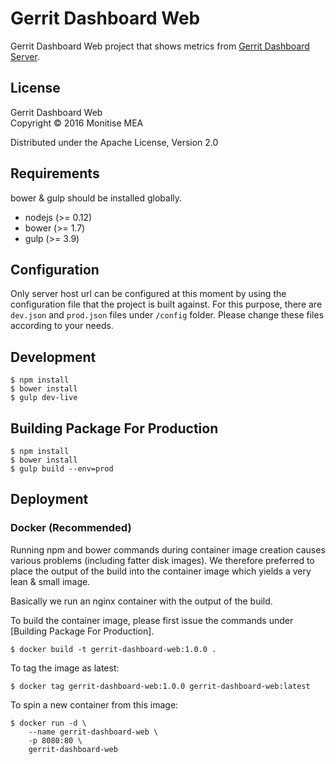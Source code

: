 # Gerrit Dashboard Web

Gerrit Dashboard Web project that shows metrics from [Gerrit Dashboard Server](https://github.com/monitise-mea/gerrit-dashboard-server).

## License

Gerrit Dashboard Web  
Copyright © 2016 Monitise MEA

Distributed under the Apache License, Version 2.0

## Requirements

bower & gulp should be installed globally.

* nodejs (>= 0.12)
* bower (>= 1.7)
* gulp (>= 3.9)

## Configuration

Only server host url can be configured at this moment by using the configuration file that the project is built against.
For this purpose, there are `dev.json` and `prod.json` files under `/config` folder. Please change these files according
to your needs.

## Development

```
$ npm install
$ bower install
$ gulp dev-live
```

## Building Package For Production

```
$ npm install
$ bower install
$ gulp build --env=prod
```

## Deployment

### Docker (Recommended)

Running npm and bower commands during container image creation causes various problems (including fatter disk images).
We therefore preferred to place the output of the build into the container image which yields a very lean & small image.

Basically we run an nginx container with the output of the build.

To build the container image, please first issue the commands under [Building Package For Production].

```
$ docker build -t gerrit-dashboard-web:1.0.0 .
```

To tag the image as latest:

```
$ docker tag gerrit-dashboard-web:1.0.0 gerrit-dashboard-web:latest
```

To spin a new container from this image:

```
$ docker run -d \
    --name gerrit-dashboard-web \
    -p 8080:80 \
    gerrit-dashboard-web
```
